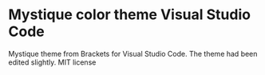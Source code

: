 # Mystique color theme Visual Studio Code
Mystique theme from Brackets for Visual Studio Code. The theme had been edited slightly. MIT license
